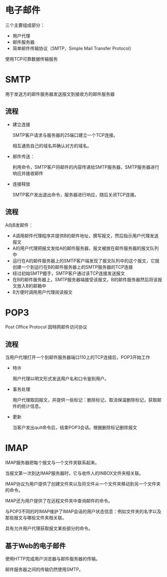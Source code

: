 # 电子邮件

三个主要组成部分：

- 用户代理
- 邮件服务器
- 简单邮件传输协议（SMTP，Simple Mail Transfer Protocol）

使用TCP可靠数据传输服务

# SMTP

用于发送方的邮件服务器发送报文到接收方的邮件服务器

## 流程

- 建立连接

  SMTP客户请求与服务器的25端口建立一个TCP连接。

  相互通告自己的域名并确认对方的域名。

- 邮件传送：

  利用命令，SMTP客户将邮件的内容传递给SMTP服务器，SMTP服务器进行响应并接收邮件

- 连接释放

  SMTP客户发出退出命令，服务器进行响应，随后关闭TCP连接。

## 流程

A向B发邮件：

- A调用邮件代理程序并提供B的邮件地址，撰写报文，然后指示用户代理发送报文
- A的用户代理把报文发给A的邮件服务器，报文被放在邮件服务器的报文队列中
- 运行在A的邮件服务器上的SMTP客户端发现了报文队列中的这个报文，它就创建一个到运行在B的邮件服务器上的SMTP服务器的TCP连接
- 经过初始SMTP握手，SMTP客户通过该TCP连接发送报文
- 在B的邮件服务器上，SMTP服务器端接受该报文，B的邮件服务器然后将该报文放入B的邮箱中
- B方便时调用用户代理阅读报文

# POP3

Post Office Protocol 因特网邮件访问协议

## 流程

当用户代理打开一个到邮件服务器端口110上的TCP连接后，POP3开始工作

- 特许

  用户代理以明文形式发送用户名和口令鉴别用户。

- 事务处理

  用户代理取回报文，并提供一些标记：删除标记，取消保温删除标记，获取邮件的统计信息。

- 更新

  当客户发出quit命令后，结束POP3会话。根据删除标记删除报文

# IMAP

IMAP服务器把每个报文与一个文件夹联系起来。

当报文第一次到达IMAP服务器时，它与收件人的INBOX文件夹相关联。

IMAP协议为用户提供了创建文件夹以及将文件从一个文件夹移动到另一个文件夹的命令。

IMAP还为用户提供了在远程文件夹中查询邮件的命令。

与POP3不同的时IMAP维护了IMAP会话的用户状态信息：例如文件夹的名字以及那些报文与哪些文件夹相关联。

具有允许用户代理获取报文某些部分的命令。

## 基于Web的电子邮件

使用HTTP完成用户浏览器与邮件服务器的传输。

邮件服务器之间的传输仍然使用SMTP。